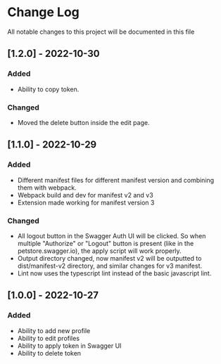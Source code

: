 # Change Log

All notable changes to this project will be documented in this file
<!-- ## [Unreleased] - yyyy-mm-dd -->

## [1.2.0] - 2022-10-30

### Added
- Ability to copy token.

### Changed
- Moved the delete button inside the edit page.


## [1.1.0] - 2022-10-29

### Added
- Different manifest files for different manifest version and combining them with webpack.
- Webpack build and dev for manifest v2 and v3
- Extension made working for manifest version 3

### Changed
- All logout button in the Swagger Auth UI will be clicked. So when multiple "Authorize" or "Logout" button is present (like in the petstore.swagger.io), the apply script will work properly.
- Output directory changed, now manifest v2 will be outputted to dist/manifest-v2 directory, and similar changes for v3 manifest.
- Lint now uses the typescript lint instead of the basic javascript lint.

## [1.0.0] - 2022-10-27

### Added
- Ability to add new profile
- Ability to edit profiles
- Ability to apply token in Swagger UI
- Ability to delete token


<!-- Types of changes

    Added for new features.
    Changed for changes in existing functionality.
    Deprecated for soon-to-be removed features.
    Removed for now removed features.
    Fixed for any bug fixes.
    Security in case of vulnerabilities. -->
